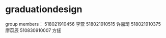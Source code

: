 # graduationdesign
 group members：
 518021910456 李萱
 518021910515 许嘉琦
 518021910375 廖苡辰
 510830910007 方拯
